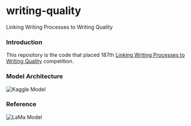 # writing-quality
Linking Writing Processes to Writing Quality

### Introduction
This repository is the code that placed 187th [Linking Writing Processes to Writing Quality](https://www.kaggle.com/competitions/linking-writing-processes-to-writing-quality) competition.

### Model Architecture
![Kaggle Model](https://github.com/ds-wook/writing-quality/assets/46340424/85294c8d-897e-4161-8875-44d7a845a394)


### Reference
![LaMa Model](https://www.kaggle.com/code/kononenko/lgbm-x2-nn-fusion)
